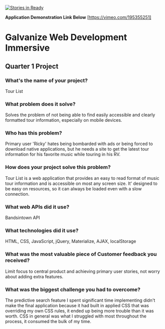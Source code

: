 [![Stories in Ready](https://badge.waffle.io/michaelfriedman/web-development-immersive-quarter1-project.png?label=ready&title=Ready)](https://waffle.io/michaelfriedman/web-development-immersive-quarter1-project)

**Application Demonstration Link Below**
[https://vimeo.com/195355251]


# Galvanize Web Development Immersive
## Quarter 1 Project

### What's the name of your project?
Tour List

### What problem does it solve?
Solves the problem of not being able to find easily accessible and clearly formatted tour information, especially on mobile devices.

### Who has this problem?
Primary user 'Ricky' hates being bombarded with ads or being forced to download native applications, but he needs a site to get the latest tour information for his favorite music while touring in his RV.

### How does your project solve this problem?
Tour List is a web application that provides an easy to read format of music tour information and is accessible on most any screen size. It' designed to be easy on resources, so it can always be loaded even with a slow connection.

### What web APIs did it use?
Bandsintown API

### What technologies did it use?
HTML, CSS, JavaScript, jQuery, Materialize, AJAX, localStorage

### What was the most valuable piece of Customer feedback you received?
Limit focus to central product and achieving primary user stories, not worry about adding extra features.

### What was the biggest challenge you had to overcome?

The predictive search feature I spent significant time implementing didn't make the final application because it had built in applied CSS that was overriding my own CSS rules, it ended up being more trouble than it was worth. CSS in general was what I struggled with most throughout the process, it consumed the bulk of my time.
